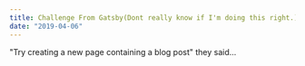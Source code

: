 ```yaml
---
title: Challenge From Gatsby(Dont really know if I'm doing this right.)
date: "2019-04-06"
---
```


"Try creating a new page containing a blog post" they said... 